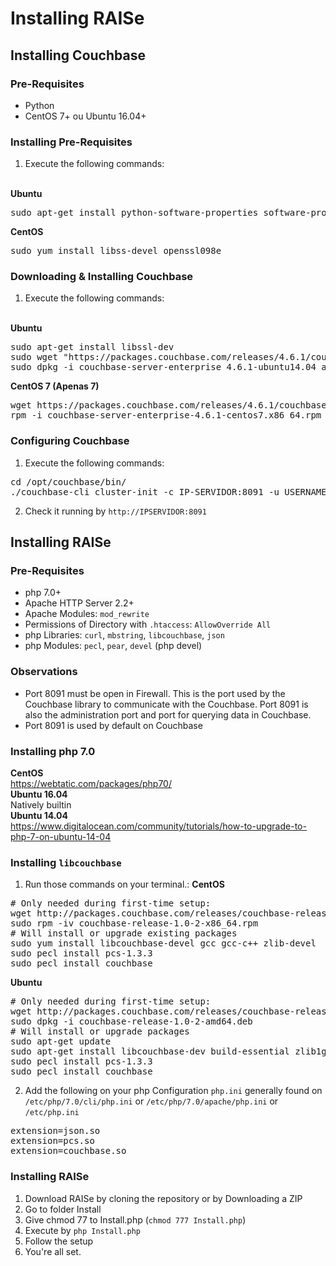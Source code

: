 Installing RAISe
=================

Installing Couchbase
---------------------

### Pre-Requisites
* Python
* CentOS 7+ ou Ubuntu 16.04+

### Installing Pre-Requisites
1. Execute the following commands: 
<br>
<b>Ubuntu</b>
<pre>
sudo apt-get install python-software-properties software-properties-common
</pre>
<b>CentOS</b>
<pre>
sudo yum install libss-devel openssl098e
</pre>

### Downloading & Installing Couchbase
1. Execute the following commands:
<br>
<b>Ubuntu</b>
<pre>
sudo apt-get install libssl-dev
sudo wget "https://packages.couchbase.com/releases/4.6.1/couchbase-server-enterprise_4.6.1-ubuntu14.04_amd64.deb"
sudo dpkg -i couchbase-server-enterprise_4.6.1-ubuntu14.04_amd64.deb
</pre>
<b>CentOS 7 (Apenas 7)</b>
<pre>
wget https://packages.couchbase.com/releases/4.6.1/couchbase-server-enterprise-4.6.1-centos7.x86_64.rpm
rpm -i couchbase-server-enterprise-4.6.1-centos7.x86_64.rpm
</pre>

### Configuring Couchbase
1. Execute the following commands:
<pre>
cd /opt/couchbase/bin/
./couchbase-cli cluster-init -c IP-SERVIDOR:8091 -u USERNAME DESEJADO -p SENHA DESEJADA --cluster-name='raise' --cluster-ramsize=TAMANHO DO CLUSTER EM MB
</pre>
2. Check it running by `http://IPSERVIDOR:8091`


Installing RAISe
----------------

### Pre-Requisites
* php 7.0+
* Apache HTTP Server 2.2+
* Apache Modules: `mod_rewrite`
* Permissions of Directory with `.htaccess`: `AllowOverride All`
* php Libraries: `curl`, `mbstring`, `libcouchbase`, `json`
* php Modules: `pecl`, `pear`, `devel` (php devel)

### Observations
* Port 8091 must be open in Firewall. This is the port used by the Couchbase library to communicate with the Couchbase. Port 8091 is also the administration port and port for querying data in Couchbase.
* Port 8091 is used by default on Couchbase

### Installing php 7.0
<b>CentOS</b><br>
https://webtatic.com/packages/php70/<br>
<b>Ubuntu 16.04</b><br>
Natively builtin<br>
<b>Ubuntu 14.04</b><br>
https://www.digitalocean.com/community/tutorials/how-to-upgrade-to-php-7-on-ubuntu-14-04</br>

### Installing `libcouchbase`
1. Run those commands on your terminal.:
<b>CentOS</b>
<pre>
# Only needed during first-time setup:
wget http://packages.couchbase.com/releases/couchbase-release/couchbase-release-1.0-2-x86_64.rpm
sudo rpm -iv couchbase-release-1.0-2-x86_64.rpm
# Will install or upgrade existing packages
sudo yum install libcouchbase-devel gcc gcc-c++ zlib-devel
sudo pecl install pcs-1.3.3
sudo pecl install couchbase
</pre>
<b>Ubuntu</b>
<pre>
# Only needed during first-time setup:
wget http://packages.couchbase.com/releases/couchbase-release/couchbase-release-1.0-2-amd64.deb
sudo dpkg -i couchbase-release-1.0-2-amd64.deb
# Will install or upgrade packages
sudo apt-get update
sudo apt-get install libcouchbase-dev build-essential zlib1g-dev
sudo pecl install pcs-1.3.3
sudo pecl install couchbase
</pre>
2. Add the following on your php Configuration `php.ini` generally found on `/etc/php/7.0/cli/php.ini` or `/etc/php/7.0/apache/php.ini` or `/etc/php.ini`
<pre>
extension=json.so
extension=pcs.so
extension=couchbase.so
</pre>

### Installing RAISe
1. Download RAISe by cloning the repository or by Downloading a ZIP
2. Go to folder Install
3. Give chmod 77 to Install.php (`chmod 777 Install.php`)
4. Execute by `php Install.php`
5. Follow the setup
6. You're all set.
